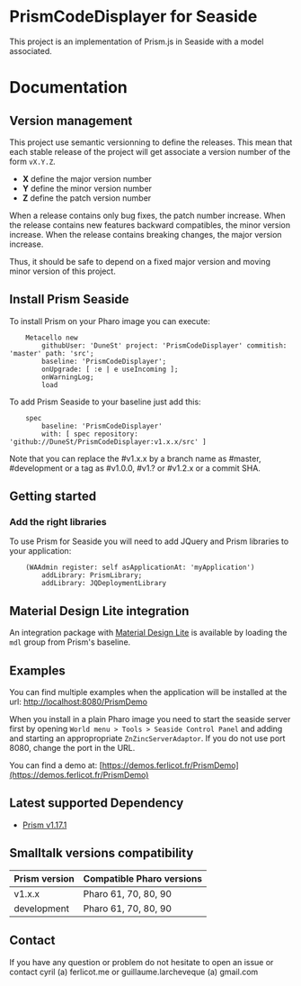 # PrismCodeDisplayer for Seaside

This project is an implementation of Prism.js in Seaside with a model associated.

# Documentation

## Version management 

This project use semantic versionning to define the releases. This mean that each stable release of the project will get associate a version number of the form `vX.Y.Z`. 

- **X** define the major version number
- **Y** define the minor version number 
- **Z** define the patch version number

When a release contains only bug fixes, the patch number increase. When the release contains new features backward compatibles, the minor version increase. When the release contains breaking changes, the major version increase. 

Thus, it should be safe to depend on a fixed major version and moving minor version of this project.

## Install Prism Seaside

To install Prism on your Pharo image you can execute:

```Smalltalk
    Metacello new
        githubUser: 'DuneSt' project: 'PrismCodeDisplayer' commitish: 'master' path: 'src';
        baseline: 'PrismCodeDisplayer';
        onUpgrade: [ :e | e useIncoming ];
        onWarningLog;
        load
```

To add Prism Seaside to your baseline just add this:

```Smalltalk
    spec
        baseline: 'PrismCodeDisplayer'
        with: [ spec repository: 'github://DuneSt/PrismCodeDisplayer:v1.x.x/src' ]
```

Note that you can replace the #v1.x.x by a branch name as #master, #development or a tag as #v1.0.0, #v1.? or #v1.2.x or a commit SHA.

## Getting started

### Add the right libraries

To use Prism for Seaside you will need to add JQuery and Prism libraries to your application:

```Smalltalk
	(WAAdmin register: self asApplicationAt: 'myApplication')
		addLibrary: PrismLibrary;
		addLibrary: JQDeploymentLibrary
```

## Material Design Lite integration

An integration package with [Material Design Lite](https://github.com/DuneSt/MaterialDesignLite) is available by loading the `mdl` group from Prism's baseline. 

## Examples

You can find multiple examples when the application will be installed at the url: [http://localhost:8080/PrismDemo](http://localhost:8080/PrismDemo)

When you install in a plain Pharo image you need to start the seaside server first by opening `World menu > Tools > Seaside Control Panel` and adding and starting an appropropriate `ZnZincServerAdaptor`. If you do not use port 8080, change the port in the URL.

You can find a demo at: [https://demos.ferlicot.fr/PrismDemo](https://demos.ferlicot.fr/PrismDemo)

## Latest supported Dependency

- [Prism v1.17.1](https://github.com/PrismJS/prism/releases/tag/v1.17.1)

## Smalltalk versions compatibility

| Prism version 	| Compatible Pharo versions 	|
|---------------	|---------------------------	|
| v1.x.x	      	| Pharo 61, 70, 80, 90         	|
| development      	| Pharo 61, 70, 80, 90         	|

## Contact

If you have any question or problem do not hesitate to open an issue or contact cyril (a) ferlicot.me or guillaume.larcheveque (a) gmail.com